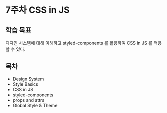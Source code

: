 # 7주차 CSS in JS

## 학습 목표

디자인 시스템에 대해 이해하고 styled-components 를 활용하여 CSS in JS 를 적용할 수 있다.
## 목차

- Design System
- Style Basics
- CSS in JS
- styled-components
- props and attrs
- Global Style & Theme

